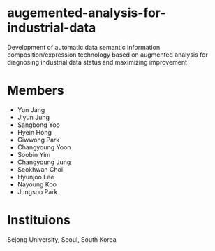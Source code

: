 # augemented-analysis-for-industrial-data
Development of automatic data semantic information composition/expression technology based on augmented analysis for diagnosing industrial data status and maximizing improvement

# Members
- Yun Jang
- Jiyun Jung
- Sangbong Yoo
- Hyein Hong
- Giwwong Park
- Changyoung Yoon
- Soobin Yim
- Changyoung Jung
- Seokhwan Choi
- Hyunjoo Lee
- Nayoung Koo
- Jungsoo Park

# Instituions
Sejong University, Seoul, South Korea
